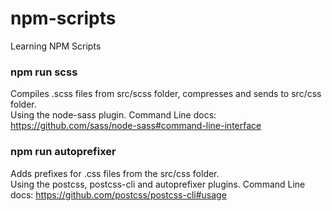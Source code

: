 # npm-scripts
Learning NPM Scripts


### npm run scss
Compiles .scss files from src/scss folder, compresses and sends to src/css folder. <br />
Using the node-sass plugin. Command Line docs: https://github.com/sass/node-sass#command-line-interface

### npm run autoprefixer
Adds prefixes for .css files from the src/css folder. <br />
Using the postcss, postcss-cli and autoprefixer plugins. Command Line docs: https://github.com/postcss/postcss-cli#usage